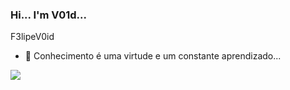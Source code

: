 ### Hi... I'm V01d...
F3lipeV0id



- 💬 Conhecimento é uma virtude e um constante aprendizado...




<picture>
<source 
  srcset="https://github-readme-stats.vercel.app/api?username=F3lipeV0id&show_icons=true&theme=dark"
  media="(prefers-color-scheme: dark)"
/>
<source
  srcset="https://github-readme-stats.vercel.app/api?username=F3lipeV0id&show_icons=true"
  media="(prefers-color-scheme: light), (prefers-color-scheme: no-preference)"
/>
<img src="https://github-readme-stats.vercel.app/api?username=F3lipeV0id&show_icons=true" />
</picture>

